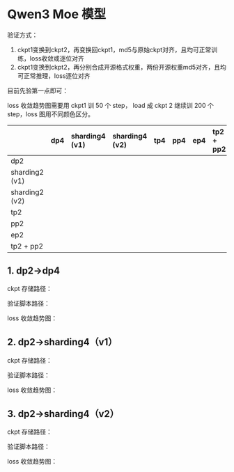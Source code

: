 # Qwen3 Moe 模型


验证方式：

1. ckpt1变换到ckpt2，再变换回ckpt1，md5与原始ckpt对齐，且均可正常训练，loss收敛或逐位对齐
2. ckpt1变换到ckpt2，再分别合成开源格式权重，两份开源权重md5对齐，且均可正常推理，loss逐位对齐

目前先验第一点即可：

loss 收敛趋势图需要用 ckpt1 训 50 个 step， load 成 ckpt 2 继续训 200 个 step，loss 图用不同颜色区分。

|  | dp4 | sharding4 (v1) | sharding4 (v2) | tp4 | pp4 | ep4 | tp2 + pp2 |
| :--- | :--- | :--- | :--- | :--- | :--- | :--- | :--- |
| dp2 |  |  |  |  |  |  |  |
| sharding2 (v1) |  |  |  |  |  |  |  |
| sharding2 (v2) |  |  |  |  |  |  |  |
| tp2 |  |  |  |  |  |  |  |
| pp2 |  |  |  |  |  |  |  |
| ep2 |  |  |  |  |  |  |  |
| tp2 + pp2 |  |  |  |  |  |  |  |


## 1. dp2->dp4

ckpt 存储路径：

验证脚本路径：

loss 收敛趋势图：

## 2. dp2->sharding4（v1）

ckpt 存储路径：

验证脚本路径：

loss 收敛趋势图：

## 3. dp2->sharding4（v2）

ckpt 存储路径：

验证脚本路径：

loss 收敛趋势图：